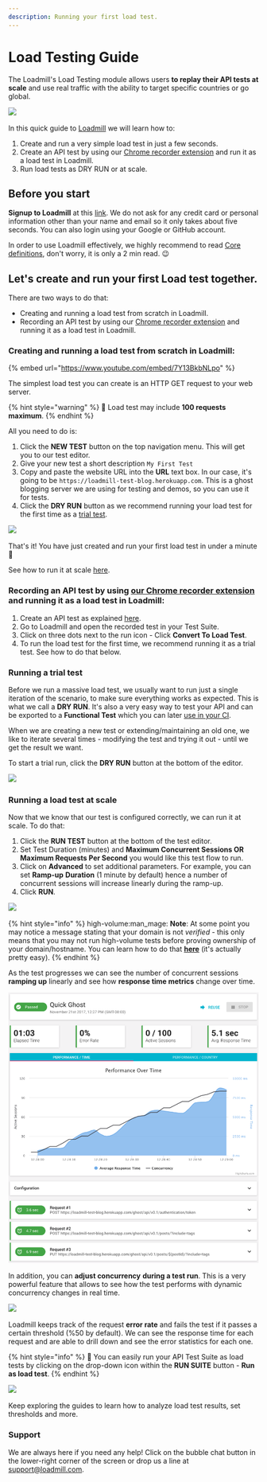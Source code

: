 ```yaml
---
description: Running your first load test.
---
```


# Load Testing Guide

The Loadmill's Load Testing module allows users **to replay their API tests at scale** and use real traffic with the ability to target specific countries or go global.

![](<../.gitbook/assets/Screenshot (26).png>)

In this quick guide to [Loadmill](https://loadmill.com/app/signup) we will learn how to:

1. Create and run a very simple load test in just a few seconds.
2. Create an API test by using our [Chrome recorder extension](https://docs.loadmill.com/working-with-the-recorder) and run it as a load test in Loadmill.
3. Run load tests as DRY RUN or at scale.

## **Before you start**

**Signup to Loadmill** at this [link](https://www.loadmill.com/app/signup). We do not ask for any credit card or personal information other than your name and email so it only takes about five seconds. You can also login using your Google or GitHub account.

In order to use Loadmill effectively, we highly recommend to read [Core definitions](https://docs.loadmill.com/core-definitions), don't worry, it is only a 2 min read. :wink:

## Let's create and run your first Load test together.

There are two ways to do that:

* Creating and running a load test from scratch in Loadmill.
* Recording an API test by using our [Chrome recorder extension](https://docs.loadmill.com/working-with-the-recorder) and running it as a load test in Loadmill.

### Creating and running a load test from scratch in Loadmill:

{% embed url="https://www.youtube.com/embed/7Y13BkbNLpo" %}

The simplest load test you can create is an HTTP GET request to your web server.

{% hint style="warning" %}
:brain: Load test may include **100 requests maximum**.
{% endhint %}

All you need to do is:

1. Click the **NEW TEST** button on the top navigation menu. This will get you to our test editor.
2. Give your new test a short description `My First Test`
3. Copy and paste the website URL into the **URL** text box. In our case, it's going to be `https://loadmill-test-blog.herokuapp.com`. This is a ghost blogging server we are using for testing and demos, so you can use it for tests.
4. Click the **DRY RUN** button as we recommend running your load test for the first time as a [trial test](https://docs.loadmill.com/getting-started/getting-started-1#running-a-trial-test).

![](../.gitbook/assets/video1807115540-online-video-cut.gif)

&#x20;That's it! You have just created and run your first load test in under a minute 🎉  &#x20;

See how to run it at scale [here](https://docs.loadmill.com/getting-started/getting-started-1#running-a-load-test-at-scale).&#x20;

### Recording an API test by using [our Chrome recorder extension](https://chrome.google.com/webstore/detail/loadmill-recorder/gdkmnfehipofdefhpegbgkkocinlaofd?hl=en) and running it as a load test in Loadmill:

1. Create an API test as explained [here](https://docs.loadmill.com/api-testing/getting-started#creating-and-running-an-api-test-by-using-our-chrome-recorder-extension).
2. Go to Loadmill and open the recorded test in your Test Suite.
3. Click on three dots next to the run icon - Click **Convert To Load Test**.
4. To run the load test for the first time, we recommend running it as a trial test. See how to do that below.

### Running a trial test

Before we run a massive load test, we usually want to run just a single iteration of the scenario, to make sure everything works as expected. This is what we call a **DRY RUN**. It's also a very easy way to test your API and can be exported to a **Functional Test** which you can later [use in your CI](https://docs.loadmill.com/integrations/npm-modal).

When we are creating a new test or extending/maintaining an old one, we like to iterate several times - modifying the test and trying it out - until we get the result we want.

To start a trial run, click the **DRY RUN** button at the bottom of the editor.

![](../.gitbook/assets/screenshot-32-.png)

### Running a load test at scale

Now that we know that our test is configured correctly, we can run it at scale. To do that:

1. Click the **RUN TEST** button at the bottom of the test editor.
2. Set Test Duration (minutes) and **Maximum Concurrent Sessions OR Maximum Requests Per Second** you would like this test flow to run.
3. Click on **Advanced** to set additional parameters. For example, you can set **Ramp-up** **Duration** (1 minute by default) hence a number of concurrent sessions will increase linearly during the ramp-up.
4. Click **RUN**.

![](../.gitbook/assets/video1399332329-online-video-cut.gif)

{% hint style="info" %}
high-volume:man\_mage: **Note**: At some point you may notice a message stating that your domain is not _verified_ - this only means that you may not run high-volume tests before proving ownership of your domain/hostname. You can learn how to do that [**here**](https://docs.loadmill.com/load-testing/setup/domain-verification) (it's actually pretty easy).
{% endhint %}

As the test progresses we can see the number of concurrent sessions **ramping up** linearly and see how **response time metrics** change over time.

![](<../.gitbook/assets/image (38) (1).png>)

In addition, you can **adjust concurrency** **during a test run**. This is a very powerful feature that allows to see how the test performs with dynamic concurrency changes in real time.

![](../.gitbook/assets/screenshot-33-.png)

Loadmill keeps track of the request **error rate** and fails the test if it passes a certain threshold (%50 by default). We can see the response time for each request and are able to drill down and see the error statistics for each one.

{% hint style="info" %}
:brain: You can easily run your API Test Suite as load tests by clicking on the drop-down icon within the **RUN SUITE** button - **Run as load test**.
{% endhint %}

![](<../.gitbook/assets/video1977598869-online-video-cut (1) (2).gif>)

Keep exploring the guides to learn how to analyze load test results, set thresholds and more.

### Support

We are always here if you need any help! Click on the bubble chat button in the lower-right corner of the screen or drop us a line at [support@loadmill.com](mailto:support@loadmill.com).
